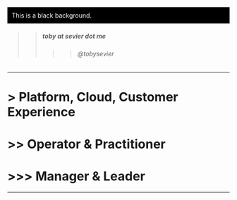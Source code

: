 <div style="background-color: black; color: white; padding: 10px;">
    This is a black background.
</div>

> 
>> ##### toby at sevier dot me
>>>> ###### @tobysevier

---

# > Platform, Cloud, Customer Experience
# >> Operator & Practitioner
# >>> Manager & Leader

---



